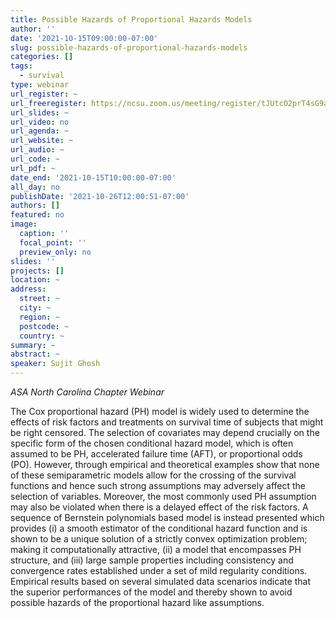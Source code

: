 ```yaml
---
title: Possible Hazards of Proportional Hazards Models
author: ''
date: '2021-10-15T09:00:00-07:00'
slug: possible-hazards-of-proportional-hazards-models
categories: []
tags:
  - survival
type: webinar
url_register: ~
url_freeregister: https://ncsu.zoom.us/meeting/register/tJUtcO2prT4sG9ait0X8o_zeMBrKlBW16pbE
url_slides: ~
url_video: no
url_agenda: ~
url_website: ~
url_audio: ~
url_code: ~
url_pdf: ~
date_end: '2021-10-15T10:00:00-07:00'
all_day: no
publishDate: '2021-10-26T12:00:51-07:00'
authors: []
featured: no
image:
  caption: ''
  focal_point: ''
  preview_only: no
slides: ''
projects: []
location: ~
address:
  street: ~
  city: ~
  region: ~
  postcode: ~
  country: ~
summary: ~
abstract: ~
speaker: Sujit Ghosh
---
```

*ASA North Carolina Chapter Webinar*
<!--more-->
The Cox proportional hazard (PH) model is widely used to determine the effects of risk factors and treatments on survival time of subjects that might be right censored. The selection of covariates may depend crucially on the specific form of the chosen conditional hazard model, which is often assumed to be PH, accelerated failure time (AFT), or proportional odds (PO). However, through empirical and theoretical
examples show that none of these semiparametric models allow for the crossing of the survival functions and hence such strong assumptions may adversely affect the selection of variables. Moreover, the most commonly
used PH assumption may also be violated when there is a delayed effect of the risk factors. A sequence of Bernstein polynomials based model is instead presented which provides (i) a smooth estimator of the conditional hazard function and is shown to be a unique solution of a strictly convex optimization problem; making it computationally attractive, (ii) a model that encompasses PH structure, and (iii) large sample properties including consistency and convergence rates established under a set of mild regularity conditions. Empirical results based on several simulated data scenarios indicate that the superior performances of the model and thereby shown to avoid possible hazards of the proportional hazard like assumptions.